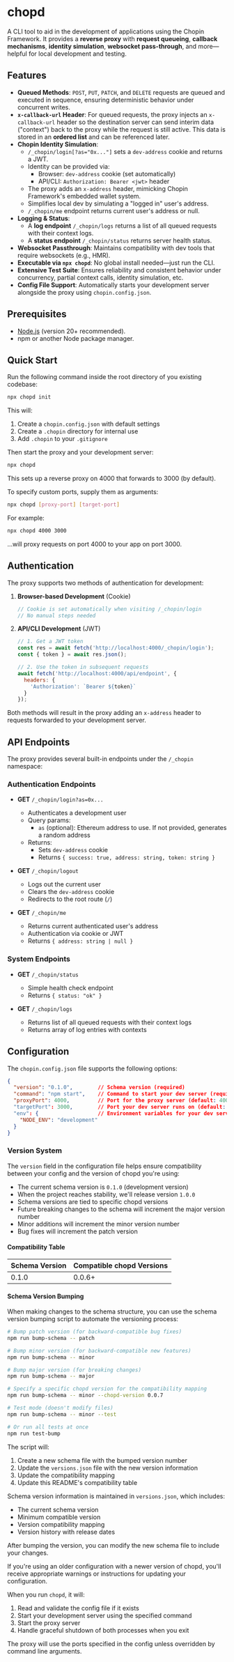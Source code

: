 # chopd

A CLI tool to aid in the development of applications using the Chopin Framework. It provides a **reverse proxy** with **request queueing**, **callback mechanisms**, **identity simulation**, **websocket pass-through**, and more—helpful for local development and testing.

## Features

- **Queued Methods**: `POST`, `PUT`, `PATCH`, and `DELETE` requests are queued and executed in sequence, ensuring deterministic behavior under concurrent writes.
- **`x-callback-url` Header**: For queued requests, the proxy injects an `x-callback-url` header so the destination server can send interim data ("context") back to the proxy while the request is still active. This data is stored in an **ordered list** and can be referenced later.
- **Chopin Identity Simulation**:  
  - `/_chopin/login[?as="0x..."]` sets a `dev-address` cookie and returns a JWT.  
  - Identity can be provided via:
    - Browser: `dev-address` cookie (set automatically)
    - API/CLI: `Authorization: Bearer <jwt>` header
  - The proxy adds an `x-address` header, mimicking Chopin Framework's embedded wallet system.  
  - Simplifies local dev by simulating a "logged in" user's address.
  - `/_chopin/me` endpoint returns current user's address or null.
- **Logging & Status**:  
  - A **log endpoint** `/_chopin/logs` returns a list of all queued requests with their context logs.
  - A **status endpoint** `/_chopin/status` returns server health status.
- **Websocket Passthrough**: Maintains compatibility with dev tools that require websockets (e.g., HMR).  
- **Executable via `npx chopd`**: No global install needed—just run the CLI.  
- **Extensive Test Suite**: Ensures reliability and consistent behavior under concurrency, partial context calls, identity simulation, etc.
- **Config File Support**: Automatically starts your development server alongside the proxy using `chopin.config.json`.

## Prerequisites

- [Node.js](https://nodejs.org) (version 20+ recommended).
- npm or another Node package manager.

## Quick Start

Run the following command inside the root directory of you existing codebase:

```bash
npx chopd init
```

This will:
1. Create a `chopin.config.json` with default settings
2. Create a `.chopin` directory for internal use
3. Add `.chopin` to your `.gitignore`

Then start the proxy and your development server:

```bash
npx chopd
```

This sets up a reverse proxy on 4000 that forwards to 3000 (by default).

To specify custom ports, supply them as arguments:

```bash
npx chopd [proxy-port] [target-port]
```

For example:

```bash
npx chopd 4000 3000
```

…will proxy requests on port 4000 to your app on port 3000.

## Authentication

The proxy supports two methods of authentication for development:

1. **Browser-based Development** (Cookie)
   ```javascript
   // Cookie is set automatically when visiting /_chopin/login
   // No manual steps needed
   ```

2. **API/CLI Development** (JWT)
   ```javascript
   // 1. Get a JWT token
   const res = await fetch('http://localhost:4000/_chopin/login');
   const { token } = await res.json();
   
   // 2. Use the token in subsequent requests
   await fetch('http://localhost:4000/api/endpoint', {
     headers: {
       'Authorization': `Bearer ${token}`
     }
   });
   ```

Both methods will result in the proxy adding an `x-address` header to requests forwarded to your development server.

## API Endpoints

The proxy provides several built-in endpoints under the `/_chopin` namespace:

### Authentication Endpoints

- **GET** `/_chopin/login?as=0x...`
  - Authenticates a development user
  - Query params:
    - `as` (optional): Ethereum address to use. If not provided, generates a random address
  - Returns:
    - Sets `dev-address` cookie
    - Returns `{ success: true, address: string, token: string }`

- **GET** `/_chopin/logout`
  - Logs out the current user
  - Clears the `dev-address` cookie
  - Redirects to the root route (`/`)

- **GET** `/_chopin/me`
  - Returns current authenticated user's address
  - Authentication via cookie or JWT
  - Returns `{ address: string | null }`

### System Endpoints

- **GET** `/_chopin/status`
  - Simple health check endpoint
  - Returns `{ status: "ok" }`

- **GET** `/_chopin/logs`
  - Returns list of all queued requests with their context logs
  - Returns array of log entries with contexts

## Configuration

The `chopin.config.json` file supports the following options:

```json
{
  "version": "0.1.0",        // Schema version (required)
  "command": "npm start",    // Command to start your dev server (required)
  "proxyPort": 4000,         // Port for the proxy server (default: 4000)
  "targetPort": 3000,        // Port your dev server runs on (default: 3000)
  "env": {                   // Environment variables for your dev server
    "NODE_ENV": "development"
  }
}
```

### Version System

The `version` field in the configuration file helps ensure compatibility between your config and the version of chopd you're using:

- The current schema version is `0.1.0` (development version)
- When the project reaches stability, we'll release version `1.0.0`
- Schema versions are tied to specific chopd versions
- Future breaking changes to the schema will increment the major version number
- Minor additions will increment the minor version number
- Bug fixes will increment the patch version

#### Compatibility Table

| Schema Version | Compatible chopd Versions |
|----------------|---------------------------|
| 0.1.0          | 0.0.6+                   |

#### Schema Version Bumping

When making changes to the schema structure, you can use the schema version bumping script to automate the versioning process:

```bash
# Bump patch version (for backward-compatible bug fixes)
npm run bump-schema -- patch

# Bump minor version (for backward-compatible new features)
npm run bump-schema -- minor

# Bump major version (for breaking changes)
npm run bump-schema -- major

# Specify a specific chopd version for the compatibility mapping
npm run bump-schema -- minor --chopd-version 0.0.7

# Test mode (doesn't modify files)
npm run bump-schema -- minor --test

# Or run all tests at once
npm run test-bump
```

The script will:
1. Create a new schema file with the bumped version number
2. Update the `versions.json` file with the new version information
3. Update the compatibility mapping
4. Update this README's compatibility table

Schema version information is maintained in `versions.json`, which includes:
- The current schema version
- Minimum compatible version
- Version compatibility mapping
- Version history with release dates

After bumping the version, you can modify the new schema file to include your changes.

If you're using an older configuration with a newer version of chopd, you'll receive appropriate warnings or instructions for updating your configuration.

When you run `chopd`, it will:
1. Read and validate the config file if it exists
2. Start your development server using the specified command
3. Start the proxy server
4. Handle graceful shutdown of both processes when you exit

The proxy will use the ports specified in the config unless overridden by command line arguments.